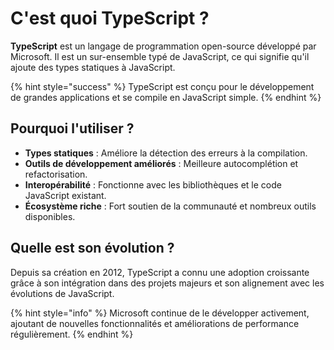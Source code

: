 # C'est quoi TypeScript ?

**TypeScript** est un langage de programmation open-source développé par Microsoft. Il est un sur-ensemble typé de JavaScript, ce qui signifie qu'il ajoute des types statiques à JavaScript.&#x20;

{% hint style="success" %}
TypeScript est conçu pour le développement de grandes applications et se compile en JavaScript simple.
{% endhint %}

## Pourquoi l'utiliser ?

* **Types statiques** : Améliore la détection des erreurs à la compilation.
* **Outils de développement améliorés** : Meilleure autocomplétion et refactorisation.
* **Interopérabilité** : Fonctionne avec les bibliothèques et le code JavaScript existant.
* **Écosystème riche** : Fort soutien de la communauté et nombreux outils disponibles.

## Quelle est son évolution ?

Depuis sa création en 2012, TypeScript a connu une adoption croissante grâce à son intégration dans des projets majeurs et son alignement avec les évolutions de JavaScript.&#x20;

{% hint style="info" %}
Microsoft continue de le développer activement, ajoutant de nouvelles fonctionnalités et améliorations de performance régulièrement.
{% endhint %}

